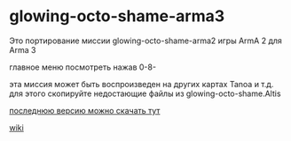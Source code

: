 # glowing-octo-shame-arma3

Это портирование миссии glowing-octo-shame-arma2 игры ArmA 2 для Arma 3

главное меню посмотреть нажав 0-8-

эта миссия может быть воспроизведен на других картах Tanoa и т.д. для этого скопируйте недостающие файлы из glowing-octo-shame.Altis

[последнюю версию можно скачать тут](../../releases)

[wiki](../../wiki)
